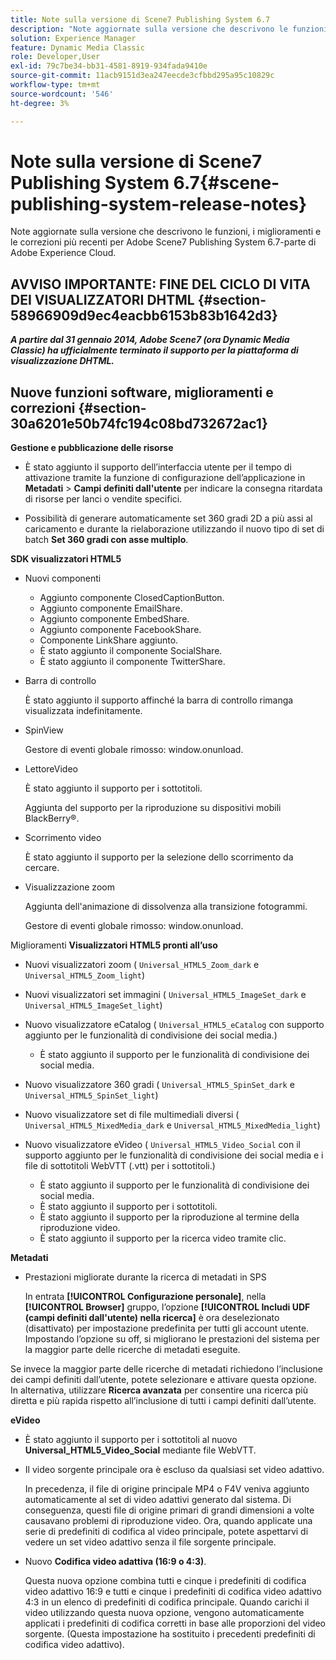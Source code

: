```yaml
---
title: Note sulla versione di Scene7 Publishing System 6.7
description: "Note aggiornate sulla versione che descrivono le funzioni, i miglioramenti e le correzioni più recenti per Adobe Scene7 Publishing System 6.7, parte della soluzione Adobe Experience Manager in Adobe Experience Cloud."
solution: Experience Manager
feature: Dynamic Media Classic
role: Developer,User
exl-id: 79c7be34-bb31-4581-8919-934fada9410e
source-git-commit: 11acb9151d3ea247eecde3cfbbd295a95c10829c
workflow-type: tm+mt
source-wordcount: '546'
ht-degree: 3%

---
```


# Note sulla versione di Scene7 Publishing System 6.7{#scene-publishing-system-release-notes}

Note aggiornate sulla versione che descrivono le funzioni, i miglioramenti e le correzioni più recenti per Adobe Scene7 Publishing System 6.7-parte di Adobe Experience Cloud.

## AVVISO IMPORTANTE: FINE DEL CICLO DI VITA DEI VISUALIZZATORI DHTML {#section-58966909d9ec4eacbb6153b83b1642d3}

***A partire dal 31 gennaio 2014, Adobe Scene7 (ora Dynamic Media Classic) ha ufficialmente terminato il supporto per la piattaforma di visualizzazione DHTML.***

## Nuove funzioni software, miglioramenti e correzioni {#section-30a6201e50b74fc194c08bd732672ac1}

**Gestione e pubblicazione delle risorse**

* È stato aggiunto il supporto dell’interfaccia utente per il tempo di attivazione tramite la funzione di configurazione dell’applicazione in **Metadati** > **Campi definiti dall&#39;utente** per indicare la consegna ritardata di risorse per lanci o vendite specifici.

<!--   [More information](http://help.adobe.com/en_US/scene7/using/WS08F62297-36A5-4c35-9D4E-5BE38C41D39C.html). -->

* Possibilità di generare automaticamente set 360 gradi 2D a più assi al caricamento e durante la rielaborazione utilizzando il nuovo tipo di set di batch **Set 360 gradi con asse multiplo**.

<!--   [More information](http://help.adobe.com/en_US/scene7/using/WSf6ef983f54a76485-20cc30b112624e7b244-7fff.html). -->

**SDK visualizzatori HTML5**

<!-- The *Adobe Scene7 HTML5 Viewers SDK* is available as part of the SDK download from Adobe Developer Connection.

[More information](http://help.adobe.com/en_US/scene7/using/WSd4272150f67705c11b002eec12fcba4dee6-8000.html). -->

* Nuovi componenti

   * Aggiunto componente ClosedCaptionButton.
   * Aggiunto componente EmailShare.
   * Aggiunto componente EmbedShare.
   * Aggiunto componente FacebookShare.
   * Componente LinkShare aggiunto.
   * È stato aggiunto il componente SocialShare.
   * È stato aggiunto il componente TwitterShare.

* Barra di controllo

   È stato aggiunto il supporto affinché la barra di controllo rimanga visualizzata indefinitamente.

* SpinView

   Gestore di eventi globale rimosso: window.onunload.

* LettoreVideo

   È stato aggiunto il supporto per i sottotitoli.

   Aggiunta del supporto per la riproduzione su dispositivi mobili BlackBerry®.

* Scorrimento video

   È stato aggiunto il supporto per la selezione dello scorrimento da cercare.

* Visualizzazione zoom

   Aggiunta dell&#39;animazione di dissolvenza alla transizione fotogrammi.

   Gestore di eventi globale rimosso: window.onunload.

Miglioramenti
**Visualizzatori HTML5 pronti all’uso**

* Nuovi visualizzatori zoom ( `Universal_HTML5_Zoom_dark` e `Universal_HTML5_Zoom_light`)
* Nuovi visualizzatori set immagini ( `Universal_HTML5_ImageSet_dark` e `Universal_HTML5_ImageSet_light`)
* Nuovo visualizzatore eCatalog ( `Universal_HTML5_eCatalog` con supporto aggiunto per le funzionalità di condivisione dei social media.)

   * È stato aggiunto il supporto per le funzionalità di condivisione dei social media.

* Nuovo visualizzatore 360 gradi ( `Universal_HTML5_SpinSet_dark` e `Universal_HTML5_SpinSet_light`)

* Nuovo visualizzatore set di file multimediali diversi ( `Universal_HTML5_MixedMedia_dark` e `Universal_HTML5_MixedMedia_light`)
* Nuovo visualizzatore eVideo ( `Universal_HTML5_Video_Social` con il supporto aggiunto per le funzionalità di condivisione dei social media e i file di sottotitoli WebVTT (.vtt) per i sottotitoli.)

   * È stato aggiunto il supporto per le funzionalità di condivisione dei social media.
   * È stato aggiunto il supporto per i sottotitoli.
   * È stato aggiunto il supporto per la riproduzione al termine della riproduzione video.
   * È stato aggiunto il supporto per la ricerca video tramite clic.

<!-- [Viewer preset compatibility matrix](http://help.adobe.com/en_US/scene7/using/WS6E593DEA-7D81-4cd6-84B0-85E8BB274176.html).

[Adding captions to eVideo](http://help.adobe.com/en_US/scene7/using/WS98ca2e6790647c06-6f6f53e137b959f094-8000.html). -->
**Metadati**

* Prestazioni migliorate durante la ricerca di metadati in SPS

   In entrata **[!UICONTROL Configurazione personale]**, nella **[!UICONTROL Browser]** gruppo, l’opzione **[!UICONTROL Includi UDF (campi definiti dall&#39;utente) nella ricerca]** è ora deselezionato (disattivato) per impostazione predefinita per tutti gli account utente. Impostando l’opzione su off, si migliorano le prestazioni del sistema per la maggior parte delle ricerche di metadati eseguite.

<!--   [Personal Setup](http://help.adobe.com/en_US/scene7/using/WSCAAE9C8A-F172-43a8-B134-6163E7C80218.html). -->

Se invece la maggior parte delle ricerche di metadati richiedono l’inclusione dei campi definiti dall’utente, potete selezionare e attivare questa opzione. In alternativa, utilizzare **Ricerca avanzata** per consentire una ricerca più diretta e più rapida rispetto all’inclusione di tutti i campi definiti dall’utente.

<!--   [Advanced search](http://help.adobe.com/en_US/scene7/using/WS259993e42159a215-1c6a66df1265272619e-7ff5.html). -->

**eVideo**

* È stato aggiunto il supporto per i sottotitoli al nuovo **Universal_HTML5_Video_Social** mediante file WebVTT.

<!--   [Adding captions to eVideo](http://help.stage.adobe.com/en_US/scene7/using/WS98ca2e6790647c06-6f6f53e137b959f094-8000.html). -->

* Il video sorgente principale ora è escluso da qualsiasi set video adattivo.

   In precedenza, il file di origine principale MP4 o F4V veniva aggiunto automaticamente al set di video adattivi generato dal sistema. Di conseguenza, questi file di origine primari di grandi dimensioni a volte causavano problemi di riproduzione video. Ora, quando applicate una serie di predefiniti di codifica al video principale, potete aspettarvi di vedere un set video adattivo senza il file sorgente principale.

* Nuovo **Codifica video adattiva (16:9 o 4:3)**.

   Questa nuova opzione combina tutti e cinque i predefiniti di codifica video adattivo 16:9 e tutti e cinque i predefiniti di codifica video adattivo 4:3 in un elenco di predefiniti di codifica principale. Quando carichi il video utilizzando questa nuova opzione, vengono automaticamente applicati i predefiniti di codifica corretti in base alle proporzioni del video sorgente. (Questa impostazione ha sostituito i precedenti predefiniti di codifica video adattivo).

<!--   [More information](http://help.stage.adobe.com/en_US/scene7/using/WSE86ACF2B-BD50-4c48-A1D7-9CD4405B62D0.html). -->
